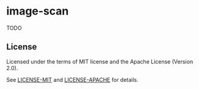 # image-scan
TODO

## License

Licensed under the terms of MIT license and the Apache License (Version 2.0).

See [LICENSE-MIT](LICENSE-MIT) and [LICENSE-APACHE](LICENSE-APACHE) for details.

